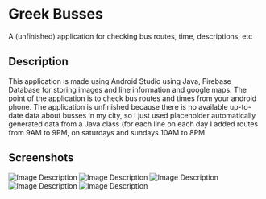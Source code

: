 # Greek Busses

A (unfinished) application for checking bus routes, time, descriptions, etc

## Description

This application is made using Android Studio using Java, Firebase Database for storing images and line information and google maps. The point of the application is to check bus routes and times from your android phone. The application is unfinished because there is no available up-to-date data about busses in my city, so I just used placeholder automatically generated data from a Java class (for each line on each day I added routes from 9AM to 9PM, on saturdays and sundays 10AM to 8PM.

## Screenshots

![Image Description](gb_screen1.png)
![Image Description](gb_screen2.png)
![Image Description](gb_screen3.png)
![Image Description](gb_screen4.png)
![Image Description](gb_screen5.png)
